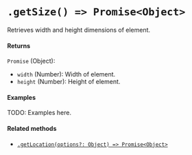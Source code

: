 # `.getSize() => Promise<Object>`

Retrieves width and height dimensions of element.

#### Returns

`Promise` (Object):
  - `width` (Number): Width of element.
  - `height` (Number): Height of element.

#### Examples

TODO: Examples here.

#### Related methods

- [`.getLocation(options?: Object) => Promise<Object>`](./getLocation.md)
